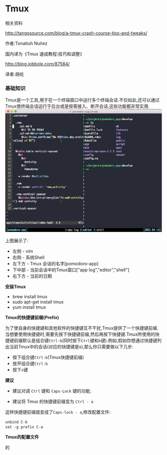 # Tmux

相关资料

[http:\/\/tangosource.com\/blog\/a-tmux-crash-course-tips-and-tweaks\/ ](http://tangosource.com/blog/a-tmux-crash-course-tips-and-tweaks/)

作者:Tonatiuh Nuñez

国内译为《Tmux 速成教程:技巧和调整》

[http:\/\/blog.jobbole.com\/87584\/](http://blog.jobbole.com/87584/)

译者:胡屹

### 基础知识

Tmux是一个工具,用于在一个终端窗口中运行多个终端会话.不仅如此,还可以通过Tmux使终端会话运行于后台或是按需接入、断开会话,这些功能都非常实用.![](/assets/tmux_1.jpg)

上图展示了:

* 左侧 - vim
* 右侧 - 系统Shell
* 左下方 - Tmux 会话的名字\[pomodoro-app\]
* 下中部 - 当前会话中的Tmux窗口\["app log","editor","shell"\]
* 右下方 - 当前的日期

**安装Tmux**

* brew install tmux
* sudo apt-get install tmux
* yum install tmux

**Tmux的快捷键前缀\(Prefix\)**

为了使自身的快捷键和其他软件的快捷键互不干扰,Tmux提供了一个快捷键前缀.当想要使用快捷键时,需要先按下快捷键前缀,然后再按下快捷键.Tmux所使用的快捷键前缀默认是组合键`Ctrl-b`\(同时按下`Ctrl`键和`b`键\).例如,假如你想通过快捷键列出当前Tmux中的会话\(对应的快捷键是s\),那么你只需要做以下几步:

* 按下组合键`Ctrl-b`\(Tmux快捷键前缀\)
* 放开组合键`Ctrl-b`
* 按下`s`键

**建议**

* 建议对调 `Ctrl` 键和 `Caps-Lock` 键的功能;

* 建议将 Tmux 的快捷键前缀变为 `Ctrl - a`


这样快捷键前缀就变成了`Caps-lock - a`,修改配置文件:
```
unbind C-b
set -g prefix C-a
```

**Tmux的配置文件**

的

